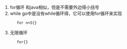1. for循环
   和java相似，但是不需要外边得小括号
2.  while
    go中是没有while循环得，它可以使用for循环来实现
     ```aidl
        for n<5{}
      ```   
3.  无限循环
     ```aidl
        for{}
     ```      
      